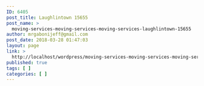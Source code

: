 ```yaml
---
ID: 6405
post_title: Laughlintown 15655
post_name: >
  moving-services-moving-services-moving-services-laughlintown-15655
author: mrgabonijeff@gmail.com
post_date: 2018-03-28 01:47:03
layout: page
link: >
  http://localhost/wordpress/moving-services-moving-services-moving-services-laughlintown-15655/
published: true
tags: [ ]
categories: [ ]
---
```

